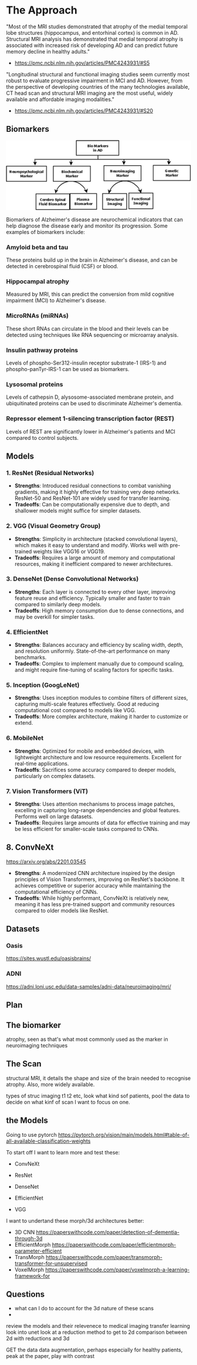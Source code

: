 # The Approach

"Most of the MRI studies demonstrated that atrophy of the medial temporal lobe structures (hippocampus, and entorhinal cortex) is common in AD. Structural MRI analysis has demonstrated that medial temporal atrophy is associated with increased risk of developing AD and can predict future memory decline in healthy adults."

- https://pmc.ncbi.nlm.nih.gov/articles/PMC4243931/#S5

"Longitudinal structural and functional imaging studies seem currently most robust to evaluate progressive impairment in MCI and AD. However, from the perspective of developing countries of the many technologies available, CT head scan and structural MRI imaging are the most useful, widely available and affordable imaging modalities."

- https://pmc.ncbi.nlm.nih.gov/articles/PMC4243931/#S20

## Biomarkers

![Biomarkers Image](imgs/biomarkers.jpg)

Biomarkers of Alzheimer's disease are neurochemical indicators that can help diagnose the disease early and monitor its progression. Some examples of biomarkers include:

### Amyloid beta and tau

These proteins build up in the brain in Alzheimer's disease, and can be detected in cerebrospinal fluid (CSF) or blood.

### Hippocampal atrophy

Measured by MRI, this can predict the conversion from mild cognitive impairment (MCI) to Alzheimer's disease.

### MicroRNAs (miRNAs)

These short RNAs can circulate in the blood and their levels can be detected using techniques like RNA sequencing or microarray analysis.

### Insulin pathway proteins

Levels of phospho-Ser312-insulin receptor substrate-1 (IRS-1) and phospho-panTyr-IRS-1 can be used as biomarkers.

### Lysosomal proteins

Levels of cathepsin D, alysosome-associated membrane protein, and ubiquitinated proteins can be used to discriminate Alzheimer's dementia.

### Repressor element 1-silencing transcription factor (REST)

Levels of REST are significantly lower in Alzheimer's patients and MCI compared to control subjects.

## Models

### 1. **ResNet (Residual Networks)**

- **Strengths**: Introduced residual connections to combat vanishing gradients, making it highly effective for training very deep networks. ResNet-50 and ResNet-101 are widely used for transfer learning.
- **Tradeoffs**: Can be computationally expensive due to depth, and shallower models might suffice for simpler datasets.

### 2. **VGG (Visual Geometry Group)**

- **Strengths**: Simplicity in architecture (stacked convolutional layers), which makes it easy to understand and modify. Works well with pre-trained weights like VGG16 or VGG19.
- **Tradeoffs**: Requires a large amount of memory and computational resources, making it inefficient compared to newer architectures.

### 3. **DenseNet (Dense Convolutional Networks)**

- **Strengths**: Each layer is connected to every other layer, improving feature reuse and efficiency. Typically smaller and faster to train compared to similarly deep models.
- **Tradeoffs**: High memory consumption due to dense connections, and may be overkill for simpler tasks.

### 4. **EfficientNet**

- **Strengths**: Balances accuracy and efficiency by scaling width, depth, and resolution uniformly. State-of-the-art performance on many benchmarks.
- **Tradeoffs**: Complex to implement manually due to compound scaling, and might require fine-tuning of scaling factors for specific tasks.

### 5. **Inception (GoogLeNet)**

- **Strengths**: Uses inception modules to combine filters of different sizes, capturing multi-scale features effectively. Good at reducing computational cost compared to models like VGG.
- **Tradeoffs**: More complex architecture, making it harder to customize or extend.

### 6. **MobileNet**

- **Strengths**: Optimized for mobile and embedded devices, with lightweight architecture and low resource requirements. Excellent for real-time applications.
- **Tradeoffs**: Sacrifices some accuracy compared to deeper models, particularly on complex datasets.

### 7. **Vision Transformers (ViT)**

- **Strengths**: Uses attention mechanisms to process image patches, excelling in capturing long-range dependencies and global features. Performs well on large datasets.
- **Tradeoffs**: Requires large amounts of data for effective training and may be less efficient for smaller-scale tasks compared to CNNs.

## 8. **ConvNeXt**

https://arxiv.org/abs/2201.03545

- **Strengths**: A modernized CNN architecture inspired by the design principles of Vision Transformers, improving on ResNet's backbone. It achieves competitive or superior accuracy while maintaining the computational efficiency of CNNs.
- **Tradeoffs**: While highly performant, ConvNeXt is relatively new, meaning it has less pre-trained support and community resources compared to older models like ResNet.

## Datasets

### Oasis

https://sites.wustl.edu/oasisbrains/

### ADNI

https://adni.loni.usc.edu/data-samples/adni-data/neuroimaging/mri/

## Plan

## The biomarker

atrophy, seen as that's what most commonly used as the marker in neuroimaging techniques

## The Scan

structural MRI, it details the shape and size of the brain needed to recognise atrophy. Also, more widely available.

types of struc imaging t1 t2 etc, look what kind sof patients, pool the data to decide on what kinf of scan I want to focus on one.

## the Models

Going to use pytorch https://pytorch.org/vision/main/models.html#table-of-all-available-classification-weights

To start off I want to learn more and test these:

- ConvNeXt

- ResNet

- DenseNet

- EfficientNet

- VGG

I want to undertand these morph/3d architectures better:

- 3D CNN https://paperswithcode.com/paper/detection-of-dementia-through-3d
- EfficientMorph https://paperswithcode.com/paper/efficientmorph-parameter-efficient
- TransMorph https://paperswithcode.com/paper/transmorph-transformer-for-unsupervised
- VoxelMorph https://paperswithcode.com/paper/voxelmorph-a-learning-framework-for

## Questions

- what can I do to account for the 3d nature of these scans
-

review the models and their relevenece to medical imaging transfer learning
look into unet
look at a reduction method to get to 2d
comparison between 2d with reductions and 3d

GET the data
data augmentation, perhaps especially for healthy patients, peak at the paper, play with contrast
